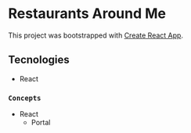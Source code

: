 # Restaurants Around Me

This project was bootstrapped with [Create React App](https://github.com/facebook/create-react-app).

## Tecnologies

- React

### `Concepts`

- React
  - Portal
